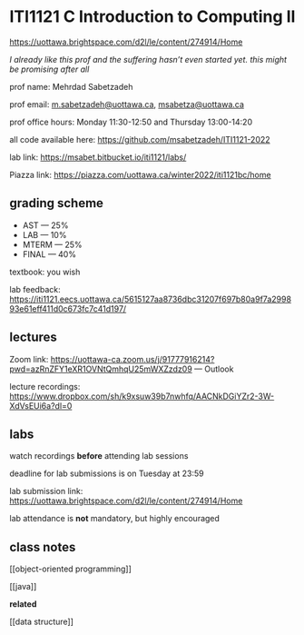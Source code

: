 # ITI1121 C Introduction to Computing II

<https://uottawa.brightspace.com/d2l/le/content/274914/Home>

_I already like this prof and the suffering hasn’t even started yet. this might be promising after all_

prof name: Mehrdad Sabetzadeh

prof email: <m.sabetzadeh@uottawa.ca>, <msabetza@uottawa.ca>

prof office hours: Monday 11:30-12:50 and Thursday 13:00-14:20

all code available here: https://github.com/msabetzadeh/ITI1121-2022

lab link: <https://msabet.bitbucket.io/iti1121/labs/>

Piazza link: <https://piazza.com/uottawa.ca/winter2022/iti1121bc/home>

## grading scheme

- AST &mdash; 25%
- LAB &mdash; 10%
- MTERM &mdash; 25%
- FINAL &mdash; 40%

textbook: you wish

lab feedback: <https://iti1121.eecs.uottawa.ca/5615127aa8736dbc31207f697b80a9f7a299893e61eff411d0c673fc7c41d197/>

## lectures

Zoom link: <https://uottawa-ca.zoom.us/j/91777916214?pwd=azRnZFY1eXR1OVNtQmhqU25mWXZzdz09> &mdash; Outlook

lecture recordings: <https://www.dropbox.com/sh/k9xsuw39b7nwhfq/AACNkDGiYZr2-3W-XdVsEUi6a?dl=0>

## labs

watch recordings **before** attending lab sessions

deadline for lab submissions is on Tuesday at 23:59

lab submission link: <https://uottawa.brightspace.com/d2l/le/content/274914/Home>

lab attendance is **not** mandatory, but highly encouraged

## class notes

[[object-oriented programming]]

[[java]]

**related**

[[data structure]]
